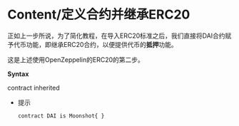 # Content/定义合约并继承ERC20

正如上一步所说，为了简化教程，在导入ERC20标准之后，我们直接将DAI合约赋予代币功能，即继承ERC20合约，以便提供代币的**抵押**功能。

这是上述使用OpenZeppelin的ERC20的第二步。

**Syntax**

contract inherited

- 提示
    
    ```solidity
    contract DAI is Moonshot{ }
    ```
    
